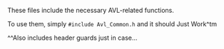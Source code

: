 These files include the necessary AVL-related functions.

To use them, simply ```#include Avl_Common.h``` and it should Just Work^tm

^^Also includes header guards just in case...